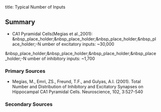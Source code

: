 title: Typical Number of Inputs

## Summary

  * CA1 Pyramidal Cells(Megias et al.,2001):
&nbsp_place_holder;&nbsp_place_holder;&nbsp_place_holder;&nbsp_place_holder;-N
umber of excitatory inputs: ~30,000

&nbsp_place_holder;&nbsp_place_holder;&nbsp_place_holder;&nbsp_place_holder;-N
umber of inhibitory inputs: ~1,700

### Primary Sources

  * Megias, M., Emri, ZS., Freund, T.F., and Gulyas, A.I. (2001). Total Number and Distribution of Inhibitory and Excitatory Synapses on Hippocampal CA1 Pyramidal Cells. Neuroscience, 102, 3:527-540

### Secondary Sources
